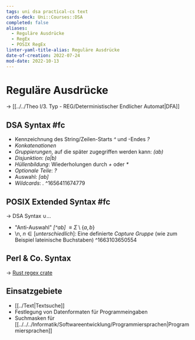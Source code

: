 ```yaml
---
tags: uni dsa practical-cs text
cards-deck: Uni::Courses::DSA
completed: false
aliases:
  - Reguläre Ausdrücke
  - RegEx
  - POSIX RegEx
linter-yaml-title-alias: Reguläre Ausdrücke
date-of-creation: 2022-07-24
mod-date: 2022-10-13
---
```


# Reguläre Ausdrücke
→ [[../../Theo I/3. Typ - REG/Deterministischer Endlicher Automat|DFA]]

## DSA Syntax #fc
- Kennzeichnung des String/Zeilen-Starts *\^* und -Endes *?*
- *Konkatenationen*
- *Gruppierungen*, auf die später zugegriffen werden kann: *(ab)*
- *Disjunktion*: *(a|b)*
- *Hüllenbildung*: Wiederholungen durch *+* oder *\**
- *Optionale Teile*: *?*
- Auswahl: *[ab]*
- *Wildcards*: *.*
^1656411674779

## POSIX Extended Syntax #fc
→ DSA Syntax $\cup\dots$
- "Anti-Auswahl" *[\^ab]* $\equiv\Sigma\setminus\{a,b\}$
- \\n, $n\in[unterschiedlich]$: Eine definierte *Capture Gruppe* (wie zum Beispiel lateinische Buchstaben)
^1663103650554

## Perl & Co. Syntax
→ [Rust regex crate](https://docs.rs/regex/latest/regex/)

## Einsatzgebiete
- [[../Text|Textsuche]]
- Festlegung von Datenformaten für Programmeingaben
- Suchmasken für [[../../../Informatik/Softwareentwicklung/Programmiersprachen|Programmiersprachen]]
